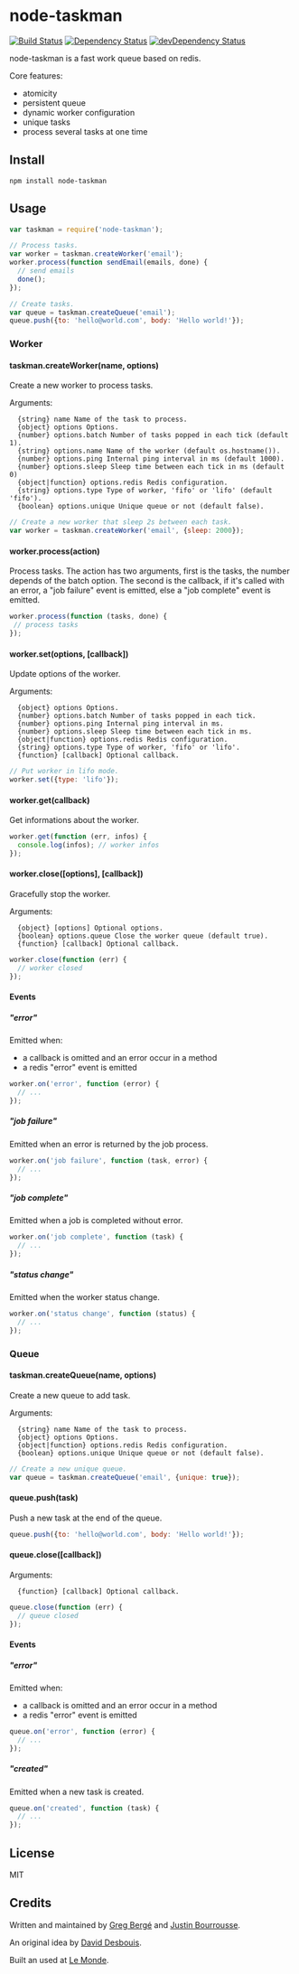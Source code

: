 # node-taskman

[![Build Status](https://travis-ci.org/neoziro/node-taskman.svg?branch=master)](https://travis-ci.org/neoziro/node-taskman)
[![Dependency Status](https://david-dm.org/neoziro/node-taskman.svg?theme=shields.io)](https://david-dm.org/neoziro/node-taskman)
[![devDependency Status](https://david-dm.org/neoziro/node-taskman/dev-status.svg?theme=shields.io)](https://david-dm.org/neoziro/node-taskman#info=devDependencies)

node-taskman is a fast work queue based on redis.

Core features:

- atomicity
- persistent queue
- dynamic worker configuration
- unique tasks
- process several tasks at one time

## Install

```
npm install node-taskman
```

## Usage

````js
var taskman = require('node-taskman');

// Process tasks.
var worker = taskman.createWorker('email');
worker.process(function sendEmail(emails, done) {
  // send emails
  done();
});

// Create tasks.
var queue = taskman.createQueue('email');
queue.push({to: 'hello@world.com', body: 'Hello world!'});
````

### Worker

#### taskman.createWorker(name, options)

Create a new worker to process tasks.

Arguments:

```
  {string} name Name of the task to process.
  {object} options Options.
  {number} options.batch Number of tasks popped in each tick (default 1).
  {string} options.name Name of the worker (default os.hostname()).
  {number} options.ping Internal ping interval in ms (default 1000).
  {number} options.sleep Sleep time between each tick in ms (default 0)   
  {object|function} options.redis Redis configuration.
  {string} options.type Type of worker, 'fifo' or 'lifo' (default 'fifo').
  {boolean} options.unique Unique queue or not (default false).
```

```js
// Create a new worker that sleep 2s between each task.
var worker = taskman.createWorker('email', {sleep: 2000});
```

#### worker.process(action)

Process tasks. The action has two arguments, first is the tasks, the number depends of the batch option. The second is the callback, if it's called with an error, a "job failure" event is emitted, else a "job complete" event is emitted.

```js
worker.process(function (tasks, done) {
 // process tasks
});
```


#### worker.set(options, [callback])

Update options of the worker.

Arguments:

```
  {object} options Options.
  {number} options.batch Number of tasks popped in each tick.
  {number} options.ping Internal ping interval in ms.
  {number} options.sleep Sleep time between each tick in ms.
  {object|function} options.redis Redis configuration.
  {string} options.type Type of worker, 'fifo' or 'lifo'.
  {function} [callback] Optional callback.
```

```js
// Put worker in lifo mode.
worker.set({type: 'lifo'});
```


#### worker.get(callback)

Get informations about the worker.

```js
worker.get(function (err, infos) {
  console.log(infos); // worker infos
});
```

#### worker.close([options], [callback])

Gracefully stop the worker.

Arguments:

```
  {object} [options] Optional options.
  {boolean} options.queue Close the worker queue (default true).
  {function} [callback] Optional callback.
```

```js
worker.close(function (err) {
  // worker closed
});
```

#### Events

##### "error"

Emitted when:
- a callback is omitted and an error occur in a method
- a redis "error" event is emitted

```js
worker.on('error', function (error) {
  // ...
});
```

##### "job failure"

Emitted when an error is returned by the job process.

```js
worker.on('job failure', function (task, error) {
  // ...
});
```

##### "job complete"

Emitted when a job is completed without error.

```js
worker.on('job complete', function (task) {
  // ...
});
```

##### "status change"

Emitted when the worker status change.

```js
worker.on('status change', function (status) {
  // ...
});
```

### Queue

#### taskman.createQueue(name, options)

Create a new queue to add task.

Arguments:

```
  {string} name Name of the task to process.
  {object} options Options.
  {object|function} options.redis Redis configuration.
  {boolean} options.unique Unique queue or not (default false).
```

```js
// Create a new unique queue.
var queue = taskman.createQueue('email', {unique: true});
```

#### queue.push(task)

Push a new task at the end of the queue.

```js
queue.push({to: 'hello@world.com', body: 'Hello world!'});
```

#### queue.close([callback])

Arguments:

```
  {function} [callback] Optional callback.
```

```js
queue.close(function (err) {
  // queue closed
});
```

#### Events

##### "error"

Emitted when:
- a callback is omitted and an error occur in a method
- a redis "error" event is emitted

```js
queue.on('error', function (error) {
  // ...
});
```

##### "created"

Emitted when a new task is created.

```js
queue.on('created', function (task) {
  // ...
});
```

## License

MIT

## Credits

Written and maintained by [Greg Bergé][neoziro] and [Justin Bourrousse][JBustin].

An original idea by [David Desbouis][desbouis].

Built an used at [Le Monde](http://www.lemonde.fr).

[neoziro]: http://github.com/neoziro
[desbouis]: http://github.com/desbouis
[JBustin]: http://github.com/JBustin
